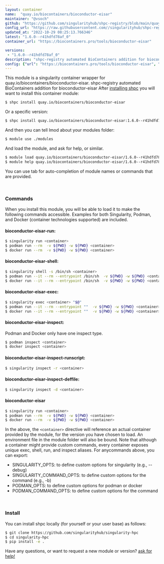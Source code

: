 ```yaml
---
layout: container
name:  "quay.io/biocontainers/bioconductor-eisar"
maintainer: "@vsoch"
github: "https://github.com/singularityhub/shpc-registry/blob/main/quay.io/biocontainers/bioconductor-eisar/container.yaml"
config_url: "https://raw.githubusercontent.com//singularityhub/shpc-registry/main/quay.io/biocontainers/bioconductor-eisar/container.yaml"
updated_at: "2022-10-29 08:25:13.766346"
latest: "1.6.0--r41hdfd78af_0"
container_url: "https://biocontainers.pro/tools/bioconductor-eisar"

versions:
 - "1.6.0--r41hdfd78af_0"
description: "shpc-registry automated BioContainers addition for bioconductor-eisar"
config: {"url": "https://biocontainers.pro/tools/bioconductor-eisar", "maintainer": "@vsoch", "description": "shpc-registry automated BioContainers addition for bioconductor-eisar", "latest": {"1.6.0--r41hdfd78af_0": "sha256:cbb7a248c07968cd66daac9a8d4d4055ebfd88e0e8dd9fe1dd5ddd8061098e87"}, "tags": {"1.6.0--r41hdfd78af_0": "sha256:cbb7a248c07968cd66daac9a8d4d4055ebfd88e0e8dd9fe1dd5ddd8061098e87"}, "docker": "quay.io/biocontainers/bioconductor-eisar"}
---
```


This module is a singularity container wrapper for quay.io/biocontainers/bioconductor-eisar.
shpc-registry automated BioContainers addition for bioconductor-eisar
After [installing shpc](#install) you will want to install this container module:


```bash
$ shpc install quay.io/biocontainers/bioconductor-eisar
```

Or a specific version:

```bash
$ shpc install quay.io/biocontainers/bioconductor-eisar:1.6.0--r41hdfd78af_0
```

And then you can tell lmod about your modules folder:

```bash
$ module use ./modules
```

And load the module, and ask for help, or similar.

```bash
$ module load quay.io/biocontainers/bioconductor-eisar/1.6.0--r41hdfd78af_0
$ module help quay.io/biocontainers/bioconductor-eisar/1.6.0--r41hdfd78af_0
```

You can use tab for auto-completion of module names or commands that are provided.

<br>

### Commands

When you install this module, you will be able to load it to make the following commands accessible.
Examples for both Singularity, Podman, and Docker (container technologies supported) are included.

#### bioconductor-eisar-run:

```bash
$ singularity run <container>
$ podman run --rm  -v ${PWD} -w ${PWD} <container>
$ docker run --rm  -v ${PWD} -w ${PWD} <container>
```

#### bioconductor-eisar-shell:

```bash
$ singularity shell -s /bin/sh <container>
$ podman run --it --rm --entrypoint /bin/sh  -v ${PWD} -w ${PWD} <container>
$ docker run --it --rm --entrypoint /bin/sh  -v ${PWD} -w ${PWD} <container>
```

#### bioconductor-eisar-exec:

```bash
$ singularity exec <container> "$@"
$ podman run --it --rm --entrypoint ""  -v ${PWD} -w ${PWD} <container> "$@"
$ docker run --it --rm --entrypoint ""  -v ${PWD} -w ${PWD} <container> "$@"
```

#### bioconductor-eisar-inspect:

Podman and Docker only have one inspect type.

```bash
$ podman inspect <container>
$ docker inspect <container>
```

#### bioconductor-eisar-inspect-runscript:

```bash
$ singularity inspect -r <container>
```

#### bioconductor-eisar-inspect-deffile:

```bash
$ singularity inspect -d <container>
```



#### bioconductor-eisar

```bash
$ singularity run <container>
$ podman run --rm  -v ${PWD} -w ${PWD} <container>
$ docker run --rm  -v ${PWD} -w ${PWD} <container>
```


In the above, the `<container>` directive will reference an actual container provided
by the module, for the version you have chosen to load. An environment file in the
module folder will also be bound. Note that although a container
might provide custom commands, every container exposes unique exec, shell, run, and
inspect aliases. For anycommands above, you can export:

 - SINGULARITY_OPTS: to define custom options for singularity (e.g., --debug)
 - SINGULARITY_COMMAND_OPTS: to define custom options for the command (e.g., -b)
 - PODMAN_OPTS: to define custom options for podman or docker
 - PODMAN_COMMAND_OPTS: to define custom options for the command

<br>

### Install

You can install shpc locally (for yourself or your user base) as follows:

```bash
$ git clone https://github.com/singularityhub/singularity-hpc
$ cd singularity-hpc
$ pip install -e .
```

Have any questions, or want to request a new module or version? [ask for help!](https://github.com/singularityhub/singularity-hpc/issues)